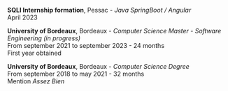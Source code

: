 **SQLI Internship formation**, Pessac -
*Java SpringBoot / Angular*  
April 2023

**University of Bordeaux**, Bordeaux - *Computer Science Master - Software Engineering (in progress)*     
From september 2021 to september 2023 - 24 months    
First year obtained  
    
**University of Bordeaux**, Bordeaux - *Computer Science Degree*    
From september 2018 to may 2021 - 32 months    
Mention *Assez Bien*   
  